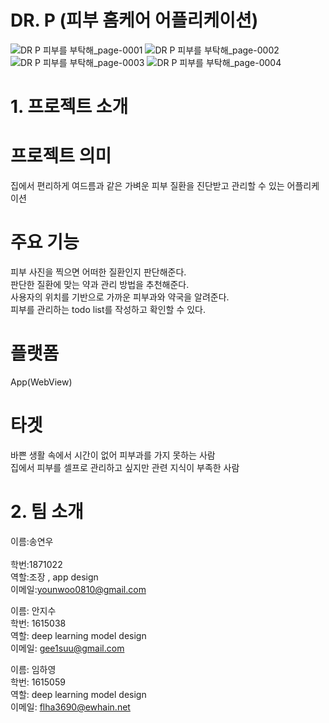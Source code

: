# DR. P  (피부 홈케어 어플리케이션)
![_DR P_ 피부를 부탁해_page-0001](https://user-images.githubusercontent.com/80879666/144598115-6b187776-cc85-4fa1-8100-4a1170f3f19e.jpg)
![_DR P_ 피부를 부탁해_page-0002](https://user-images.githubusercontent.com/80879666/144598230-fc8c857b-9673-46c8-a7e3-155c9f731589.jpg)<br>
![_DR P_ 피부를 부탁해_page-0003](https://user-images.githubusercontent.com/80879666/144598235-10cf419e-36c5-4cc6-bd7f-4caaba263b4e.jpg)
![_DR P_ 피부를 부탁해_page-0004](https://user-images.githubusercontent.com/80879666/144598243-1ecc4db4-ae08-4208-9554-7e6ec1967718.jpg)

# 1. 프로젝트 소개
# 프로젝트 의미
집에서 편리하게 여드름과 같은 가벼운 피부 질환을 진단받고 관리할 수 있는 어플리케이션<br>
# 주요 기능
피부 사진을 찍으면 어떠한 질환인지 판단해준다.<br>
판단한 질환에 맞는 약과 관리 방법을 추천해준다.<br>
사용자의 위치를 기반으로 가까운 피부과와 약국을 알려준다.<br>
피부를 관리하는 todo list를 작성하고 확인할 수 있다.<br>
# 플랫폼
App(WebView)<br>
# 타겟<br>
바쁜 생활 속에서 시간이 없어 피부과를 가지 못하는 사람<br>
집에서 피부를 셀프로 관리하고 싶지만 관련 지식이 부족한 사람<br>
# 2. 팀 소개
이름:송연우<br>  
학번:1871022<br> 
역할:조장 , app design<br>
이메일:younwoo0810@gmail.com<br>

이름: 안지수<br>
학번: 1615038<br>
역할:  deep learning model design<br>
이메일: gee1suu@gmail.com<br>

이름: 임하영 <br>
학번: 1615059<br>
역할: deep learning model design<br>
이메일: flha3690@ewhain.net<br>

 


